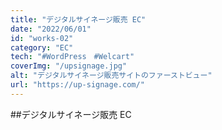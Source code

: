 ```yaml
---
title: "デジタルサイネージ販売 EC"
date: "2022/06/01"
id: "works-02"
category: "EC"
tech: "#WordPress　#Welcart"
coverImg: "/upsignage.jpg"
alt: "デジタルサイネージ販売サイトのファーストビュー"
url: "https://up-signage.com/"
---
```


##デジタルサイネージ販売 EC
